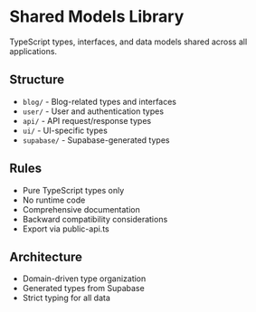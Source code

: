 # Shared Models Library

TypeScript types, interfaces, and data models shared across all applications.

## Structure
- `blog/` - Blog-related types and interfaces
- `user/` - User and authentication types
- `api/` - API request/response types
- `ui/` - UI-specific types
- `supabase/` - Supabase-generated types

## Rules
- Pure TypeScript types only
- No runtime code
- Comprehensive documentation
- Backward compatibility considerations
- Export via public-api.ts

## Architecture
- Domain-driven type organization
- Generated types from Supabase
- Strict typing for all data